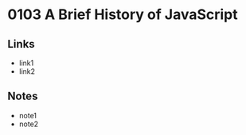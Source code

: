 0103 A Brief History of JavaScript
======

Links
------
+ link1
+ link2

Notes
------
+ note1
+ note2
